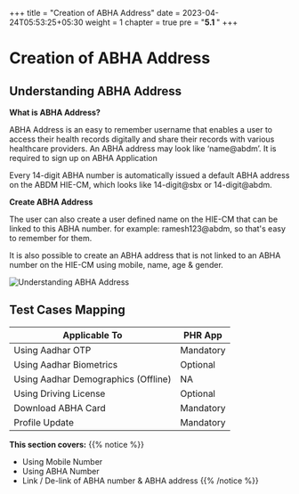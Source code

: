 +++
title = "Creation of ABHA Address"
date = 2023-04-24T05:53:25+05:30
weight = 1
chapter = true
pre = "<b>5.1 </b>"
+++

# Creation of ABHA Address

## Understanding ABHA Address

**What is ABHA Address?**

ABHA Address is an easy to remember username that enables a user to access their health records digitally and share their records with various healthcare providers. An ABHA address may look like ‘name@abdm’. It is required to sign up on ABHA Application

Every 14-digit ABHA number is automatically issued a default ABHA address on the ABDM HIE-CM, which looks like 14-digit@sbx or 14-digit@abdm.

**Create ABHA Address**

The user can also create a user defined name on the HIE-CM that can be linked to this ABHA number. for example: ramesh123@abdm, so that's easy to remember for them.

It is also possible to create an ABHA address that is not linked to an ABHA number on the HIE-CM using mobile, name, age & gender.

![Understanding ABHA Address](/abdm-docs/img/abha-address-intro.png)

## Test Cases Mapping

Applicable To | PHR App
| ------ | ----- |
Using Aadhar OTP|Mandatory
Using Aadhar Biometrics|Optional
Using Aadhar Demographics (Offline)|NA
Using Driving License|Optional
Download ABHA Card|Mandatory
Profile Update|Mandatory

**This section covers:**
{{% notice %}}
- Using Mobile Number
- Using ABHA Number
- Link / De-link of ABHA number & ABHA address
{{% /notice %}}


